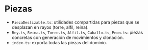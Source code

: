 ﻿# Piezas

- `PiezaDeslizable.ts`: utilidades compartidas para piezas que se desplazan en rayos (torre, alfil, reina).
- `Rey.ts`, `Reina.ts`, `Torre.ts`, `Alfil.ts`, `Caballo.ts`, `Peon.ts`: piezas concretas con generación de movimientos y clonación.
- `index.ts`: exporta todas las piezas del dominio.
